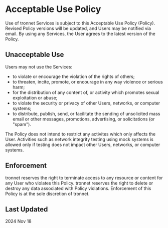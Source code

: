 # Acceptable Use Policy

Use of tronnet Services is subject to this Acceptable Use Policy (Policy). Revised Policy versions will be updated, and Users may be notified via email. By using any Services, the User agrees to the latest version of the Policy.

## Unacceptable Use

Users may not use the Services:
- to violate or encourage the violation of the rights of others;
- to threaten, incite, promote, or encourage in any way violence or serious harm;
- for the distribution of any content of, or activity which promotes sexual exploitation or abuse;
- to violate the security or privacy of other Users, networks, or computer systems;
- to distribute, publish, send, or facilitate the sending of unsolicited mass email or other messages, promotions, advertising, or solicitations (or "spam").

The Policy does not intend to restrict any activites which only affects the User. Activities such as network integrity testing using mock systems is allowed only if testing does not impact other Users, networks, or computer systems.  

## Enforcement

tronnet reserves the right to terminate access to any resource or content for any User who violates this Policy. tronnet reserves the right to delete or destroy any data associated with Policy violations. Enforcement of this Policy is at the sole discretion of tronnet.

## Last Updated
2024 Nov 18